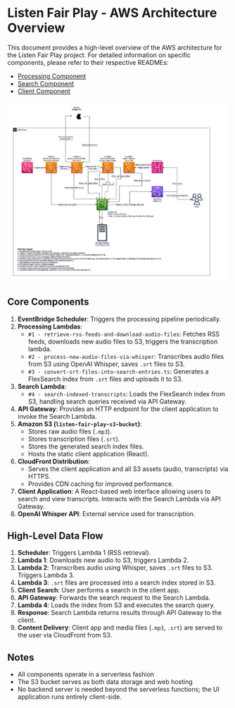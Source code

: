 # Listen Fair Play - AWS Architecture Overview

This document provides a high-level overview of the AWS architecture for the Listen Fair Play project. For detailed information on specific components, please refer to their respective READMEs:

- [Processing Component](../processing/README.md)
- [Search Component](../search/README.md)
- [Client Component](../client/README.md)

![AWS Architecture Diagram](aws-architecture.drawio.png)

## Core Components

1.  **EventBridge Scheduler**: Triggers the processing pipeline periodically.
2.  **Processing Lambdas**:
    *   `#1 - retrieve-rss-feeds-and-download-audio-files`: Fetches RSS feeds, downloads new audio files to S3, triggers the transcription lambda.
    *   `#2 - process-new-audio-files-via-whisper`: Transcribes audio files from S3 using OpenAI Whisper, saves `.srt` files to S3.
    *   `#3 - convert-srt-files-into-search-entries.ts`: Generates a FlexSearch index from `.srt` files and uploads it to S3.
3.  **Search Lambda**:
    * `#4 - search-indexed-transcripts`: Loads the FlexSearch index from S3, handling search queries received via API Gateway.
4.  **API Gateway**: Provides an HTTP endpoint for the client application to invoke the Search Lambda.
5.  **Amazon S3 (`listen-fair-play-s3-bucket`)**:
    *   Stores raw audio files (`.mp3`).
    *   Stores transcription files (`.srt`).
    *   Stores the generated search index files.
    *   Hosts the static client application (React).
6.  **CloudFront Distribution**:
    *   Serves the client application and all S3 assets (audio, transcripts) via HTTPS.
    *   Provides CDN caching for improved performance.
7.  **Client Application**: A React-based web interface allowing users to search and view transcripts. Interacts with the Search Lambda via API Gateway.
8.  **OpenAI Whisper API**: External service used for transcription.

## High-Level Data Flow

1.  **Scheduler**: Triggers Lambda 1 (RSS retrieval).
2.  **Lambda 1**: Downloads new audio to S3, triggers Lambda 2.
3.  **Lambda 2**: Transcribes audio using Whisper, saves `.srt` files to S3. Triggers Lambda 3.
4.  **Lambda 3**: `.srt` files are processed into a search index stored in S3.
5.  **Client Search**: User performs a search in the client app.
6.  **API Gateway**: Forwards the search request to the Search Lambda.
7.  **Lambda 4**: Loads the index from S3 and executes the search query.
8.  **Response**: Search Lambda returns results through API Gateway to the client.
9.  **Content Delivery**: Client app and media files (`.mp3`, `.srt`) are served to the user via CloudFront from S3.


## Notes

- All components operate in a serverless fashion
- The S3 bucket serves as both data storage and web hosting
- No backend server is needed beyond the serverless functions; the UI application runs entirely client-side.